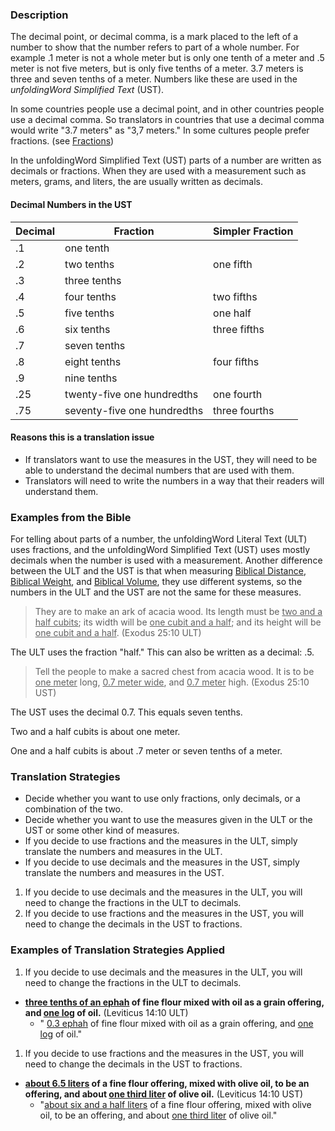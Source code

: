 
### Description

The decimal point, or decimal comma, is a mark placed to the left of a number to show that the number refers to part of a whole number. For example .1 meter is not a whole meter but is only one tenth of a meter and .5 meter is not five meters, but is only five tenths of a meter. 3.7 meters is three and seven tenths of a meter. Numbers like these are used in the *unfoldingWord Simplified Text* (UST).

In some countries people use a decimal point, and in other countries people use a decimal comma. So translators in countries that use a decimal comma would write "3.7 meters" as "3,7 meters." In some cultures people prefer fractions. (see [Fractions](../translate-fraction/01.md))

In the unfoldingWord Simplified Text (UST) parts of a number are written as decimals or fractions. When they are used with a measurement such as meters, grams, and liters, the are usually written as decimals.

#### Decimal Numbers in the UST

| Decimal | Fraction  | Simpler Fraction  |
| -------- | -------- | -------- |
|.1 |one tenth |  |
|.2 |two tenths | one fifth |
|.3 |three tenths |  |
|.4 |four tenths | two fifths|
|.5 |five tenths | one half |
|.6 |six tenths | three fifths |
|.7 |seven tenths |   |
|.8 |eight tenths | four fifths |
|.9 |nine tenths |  |
|.25 |twenty-five one hundredths | one fourth |
|.75 |seventy-five one hundredths | three fourths |


#### Reasons this is a translation issue

* If translators want to use the measures in the UST, they will need to be able to understand the decimal numbers that are used with them.
* Translators will need to write the numbers in a way that their readers will understand them.

### Examples from the Bible

For telling about parts of a number, the unfoldingWord Literal Text (ULT) uses fractions, and the unfoldingWord Simplified Text (UST) uses mostly decimals when the number is used with a measurement. Another difference between the ULT and the UST is that when measuring [Biblical Distance](../translate-bdistance/01.md), [Biblical Weight](../translate-bweight/01.md), and [Biblical Volume](../translate-bvolume/01.md), they use different systems, so the numbers in the ULT and the UST are not the same for these measures.
>They are to make an ark of acacia wood. Its length must be <u>two and a half cubits</u>; its width will be <u>one cubit and a half</u>; and its height will be <u>one cubit and a half</u>.  (Exodus 25:10 ULT)

The ULT uses the fraction "half." This can also be written as a decimal: .5.
>Tell the people to make a sacred chest from acacia wood. It is to be <u>one meter</u> long, <u>0.7 meter wide</u>, and <u>0.7 meter</u> high. (Exodus 25:10 UST)

The UST uses the decimal 0.7. This equals seven tenths.

Two and a half cubits is about one meter.

One and a half cubits is about .7 meter or seven tenths of a meter.

### Translation Strategies

* Decide whether you want to use only fractions, only decimals, or a combination of the two.
* Decide whether you want to use the measures given in the ULT or the UST or some other kind of measures.
* If you decide to use fractions and the measures in the ULT, simply translate the numbers and measures in the  ULT.
* If you decide to use decimals and the measures in the UST, simply translate the numbers and measures in the UST.


1. If you decide to use decimals and the measures in the ULT, you will need to change the fractions in the ULT to decimals.
1. If you decide to use fractions and the measures in the UST, you will need to change the decimals in the UST to fractions.

### Examples of Translation Strategies Applied

1. If you decide to use decimals and the measures in the ULT, you will need to change the fractions in the ULT to decimals.

  * **<u>three tenths of an ephah</u> of fine flour mixed with oil as a grain offering, and <u>one log</u> of oil.** (Leviticus 14:10 ULT)
      * " <u>0.3 ephah</u> of fine flour mixed with oil as a grain offering, and <u>one log</u> of oil."

1. If you decide to use fractions and the measures in the UST, you will need to change the decimals in the UST to fractions.

  * **<u>about 6.5 liters</u> of a fine flour offering, mixed with olive oil, to be an offering, and about <u>one third liter</u> of olive oil.** (Leviticus 14:10 UST)
      * "<u>about six and a half liters</u> of a fine flour offering, mixed with olive oil, to be an offering, and about <u>one third liter</u> of olive oil."

